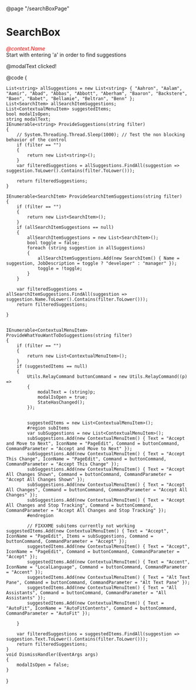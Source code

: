 ﻿@page  "/searchBoxPage"
<h1>SearchBox</h1>
<Demo Header="Single select string type" Key="1" MetadataPath="SearchBoxPage">
    <SearchBox ProvideSuggestions="@((filter) => { return ProvideSuggestions(filter); })" />
</Demo>
<Demo Header="Multi select string type" Key="2" MetadataPath="SearchBoxPage">
    <SearchBox ProvideSuggestions="@((filter) => { return ProvideSuggestions(filter); })"
               IsMultiSelect="true" />
</Demo>
<Demo Header="Single select templated search suggestions" Key="3" MetadataPath="SearchBoxPage">
    <SearchBox ProvideSuggestions="@((filter) => { return ProvideSearchItemSuggestions(filter); })"
               ProvideString="@((element) => { return ((SearchItem)element).Name; })">
        <SearchItemTemplate>
            <Persona Text=@(((SearchItem)context).Name)
                     SecondaryText=@(((SearchItem)context).JobDescription)
                     ImageUrl="personFace.jpg"
                     Presence=@PersonaPresenceStatus.Online
                     Size=@PersonaSize.Size48
                     ShowInitialsUntilImageLoads="true" />
        </SearchItemTemplate>
    </SearchBox>
</Demo>
<Demo Header="Multi select templated search suggestions" Key="4" MetadataPath="SearchBoxPage">
    <SearchBox ProvideSuggestions="@((filter) => { return ProvideSearchItemSuggestions(filter); })"
               ProvideString="@((element) => { return ((SearchItem)element).Name; })"
               IsMultiSelect="true">
        <SearchItemTemplate>
            <Persona Text=@(((SearchItem)context).Name)
                     SecondaryText=@(((SearchItem)context).JobDescription)
                     ImageUrl="personFace.jpg"
                     Presence=@PersonaPresenceStatus.Online
                     Size=@PersonaSize.Size48
                     ShowInitialsUntilImageLoads="true" />
        </SearchItemTemplate>
    </SearchBox>
</Demo>
<Demo Header="Multi select templated search suggestions and templated selected items" Key="5" MetadataPath="SearchBoxPage">
    <SearchBox ProvideSuggestions="@((filter) => { return ProvideSearchItemSuggestions(filter); })"
               ProvideString="@((element) => { return ((SearchItem)element).Name; })"
               IsMultiSelect="true">
        <SearchItemTemplate>
            <Persona Text=@(((SearchItem)context).Name)
                     SecondaryText=@(((SearchItem)context).JobDescription)
                     ImageUrl="personFace.jpg"
                     Presence=@PersonaPresenceStatus.Online
                     Size=@PersonaSize.Size48
                     ShowInitialsUntilImageLoads="true" />
        </SearchItemTemplate>
        <SelectedItemTemplate>
            <div style="display:inline;color:red;font-style:italic">@context.Name</div>
        </SelectedItemTemplate>
    </SearchBox>
</Demo>

<Demo Header="'Tell me what you want to do' search box" Key="6" MetadataPath="SearchBoxPage">
    <div>Start with entering 'a' in order to find suggestions</div>
    <SearchBox Placeholder="Tell me what you want to do"
               IconName="Lightbulb"
               ProvideSuggestions="@((filter) => { return ProvideWhatYouWantToDoSuggestions(filter); })"
               InputWidth="300">
    </SearchBox>
</Demo>

<Modal IsOpen=@modalIsOpen
       OnDismiss="DismissHandler">
    <div>@modalText clicked!</div>
</Modal>


@code {

    List<string> allSuggestions = new List<string> { "Aahron", "Aalam", "Aamir", "Abad", "Abbas", "Abbott", "Aberham", "Baaron", "Backstere", "Baen", "Babet", "Bellamie", "Beltran", "Benn" };
    List<SearchItem> allSearchItemSuggestions;
    List<ContextualMenuItem> suggestedItems;
    bool modalIsOpen;
    string modalText;
    IEnumerable<string> ProvideSuggestions(string filter)
    {
        // System.Threading.Thread.Sleep(1000); // Test the non blocking behavior of the control
        if (filter == "")
        {
            return new List<string>();
        }
        var filteredSuggestions = allSuggestions.FindAll(suggestion => suggestion.ToLower().Contains(filter.ToLower()));

        return filteredSuggestions;
    }

    IEnumerable<SearchItem> ProvideSearchItemSuggestions(string filter)
    {
        if (filter == "")
        {
            return new List<SearchItem>();
        }
        if (allSearchItemSuggestions == null)
        {
            allSearchItemSuggestions = new List<SearchItem>();
            bool toggle = false;
            foreach (string suggestion in allSuggestions)
            {
                allSearchItemSuggestions.Add(new SearchItem() { Name = suggestion, JobDescription = toggle ? "developer" : "manager" });
                toggle = !toggle;
            }
        }

        var filteredSuggestions = allSearchItemSuggestions.FindAll(suggestion => suggestion.Name.ToLower().Contains(filter.ToLower()));
        return filteredSuggestions;

    }


    IEnumerable<ContextualMenuItem> ProvideWhatYouWantToDoSuggestions(string filter)
    {
        if (filter == "")
        {
            return new List<ContextualMenuItem>();
        }
        if (suggestedItems == null)
        {
            Utils.RelayCommand buttonCommand = new Utils.RelayCommand((p) =>
            {
                modalText = (string)p;
                modalIsOpen = true;
                StateHasChanged();
            });


            suggestedItems = new List<ContextualMenuItem>();
            #region subItems
            var subSuggestions = new List<ContextualMenuItem>();
            subSuggestions.Add(new ContextualMenuItem() { Text = "Accept and Move to Next", IconName = "PageEdit", Command = buttonCommand, CommandParameter = "Accept and Move to Next" });
            subSuggestions.Add(new ContextualMenuItem() { Text = "Accept This Change", IconName = "PageEdit", Command = buttonCommand, CommandParameter = "Accept This Change" });
            subSuggestions.Add(new ContextualMenuItem() { Text = "Accept All Changes Shown", Command = buttonCommand, CommandParameter = "Accept All Changes Shown" });
            subSuggestions.Add(new ContextualMenuItem() { Text = "Accept All Changes", Command = buttonCommand, CommandParameter = "Accept All Changes" });
            subSuggestions.Add(new ContextualMenuItem() { Text = "Accept All Changes and Stop Tracking", Command = buttonCommand, CommandParameter = "Accept All Changes and Stop Tracking" });
            #endregion

            // FIXXXME subitems currently not working   suggestedItems.Add(new ContextualMenuItem() { Text = "Accept", IconName = "PageEdit", Items = subSuggestions, Command = buttonCommand, CommandParameter = "Accept" });
            suggestedItems.Add(new ContextualMenuItem() { Text = "Accept", IconName = "PageEdit", Command = buttonCommand, CommandParameter = "Accept" });
            suggestedItems.Add(new ContextualMenuItem() { Text = "Accent", IconName = "LocalLanguage", Command = buttonCommand, CommandParameter = "Accent" });
            suggestedItems.Add(new ContextualMenuItem() { Text = "Alt Text Pane", Command = buttonCommand, CommandParameter = "Alt Text Pane" });
            suggestedItems.Add(new ContextualMenuItem() { Text = "All Assistants", Command = buttonCommand, CommandParameter = "All Assistants" });
            suggestedItems.Add(new ContextualMenuItem() { Text = "AutoFit", IconName = "AutoFitContents", Command = buttonCommand, CommandParameter = "AutoFit" });

        }

        var filteredSuggestions = suggestedItems.FindAll(suggestion => suggestion.Text.ToLower().Contains(filter.ToLower()));
        return filteredSuggestions;
    }
    void DismissHandler(EventArgs args)
    {
        modalIsOpen = false;
    }



}
